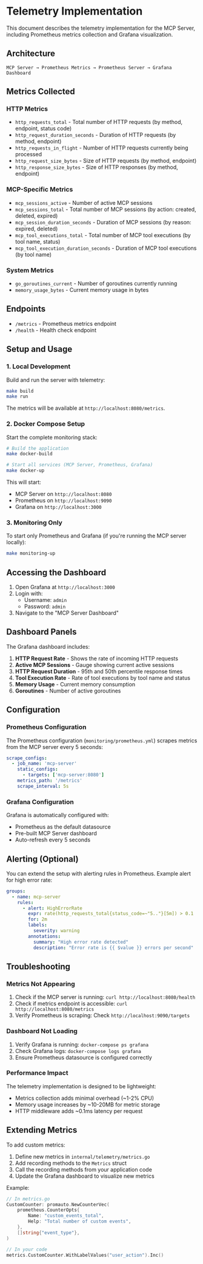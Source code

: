 # Telemetry Implementation

This document describes the telemetry implementation for the MCP Server, including Prometheus metrics collection and Grafana visualization.

## Architecture

```
MCP Server → Prometheus Metrics → Prometheus Server → Grafana Dashboard
```

## Metrics Collected

### HTTP Metrics
- `http_requests_total` - Total number of HTTP requests (by method, endpoint, status code)
- `http_request_duration_seconds` - Duration of HTTP requests (by method, endpoint)
- `http_requests_in_flight` - Number of HTTP requests currently being processed
- `http_request_size_bytes` - Size of HTTP requests (by method, endpoint)
- `http_response_size_bytes` - Size of HTTP responses (by method, endpoint)

### MCP-Specific Metrics
- `mcp_sessions_active` - Number of active MCP sessions
- `mcp_sessions_total` - Total number of MCP sessions (by action: created, deleted, expired)
- `mcp_session_duration_seconds` - Duration of MCP sessions (by reason: expired, deleted)
- `mcp_tool_executions_total` - Total number of MCP tool executions (by tool name, status)
- `mcp_tool_execution_duration_seconds` - Duration of MCP tool executions (by tool name)

### System Metrics
- `go_goroutines_current` - Number of goroutines currently running
- `memory_usage_bytes` - Current memory usage in bytes

## Endpoints

- `/metrics` - Prometheus metrics endpoint
- `/health` - Health check endpoint

## Setup and Usage

### 1. Local Development

Build and run the server with telemetry:

```bash
make build
make run
```

The metrics will be available at `http://localhost:8080/metrics`.

### 2. Docker Compose Setup

Start the complete monitoring stack:

```bash
# Build the application
make docker-build

# Start all services (MCP Server, Prometheus, Grafana)
make docker-up
```

This will start:
- MCP Server on `http://localhost:8080`
- Prometheus on `http://localhost:9090`
- Grafana on `http://localhost:3000`

### 3. Monitoring Only

To start only Prometheus and Grafana (if you're running the MCP server locally):

```bash
make monitoring-up
```

## Accessing the Dashboard

1. Open Grafana at `http://localhost:3000`
2. Login with:
   - Username: `admin`
   - Password: `admin`
3. Navigate to the "MCP Server Dashboard"

## Dashboard Panels

The Grafana dashboard includes:

1. **HTTP Request Rate** - Shows the rate of incoming HTTP requests
2. **Active MCP Sessions** - Gauge showing current active sessions
3. **HTTP Request Duration** - 95th and 50th percentile response times
4. **Tool Execution Rate** - Rate of tool executions by tool name and status
5. **Memory Usage** - Current memory consumption
6. **Goroutines** - Number of active goroutines

## Configuration

### Prometheus Configuration

The Prometheus configuration (`monitoring/prometheus.yml`) scrapes metrics from the MCP server every 5 seconds:

```yaml
scrape_configs:
  - job_name: 'mcp-server'
    static_configs:
      - targets: ['mcp-server:8080']
    metrics_path: '/metrics'
    scrape_interval: 5s
```

### Grafana Configuration

Grafana is automatically configured with:
- Prometheus as the default datasource
- Pre-built MCP Server dashboard
- Auto-refresh every 5 seconds

## Alerting (Optional)

You can extend the setup with alerting rules in Prometheus. Example alert for high error rate:

```yaml
groups:
  - name: mcp-server
    rules:
      - alert: HighErrorRate
        expr: rate(http_requests_total{status_code=~"5.."}[5m]) > 0.1
        for: 2m
        labels:
          severity: warning
        annotations:
          summary: "High error rate detected"
          description: "Error rate is {{ $value }} errors per second"
```

## Troubleshooting

### Metrics Not Appearing

1. Check if the MCP server is running: `curl http://localhost:8080/health`
2. Check if metrics endpoint is accessible: `curl http://localhost:8080/metrics`
3. Verify Prometheus is scraping: Check `http://localhost:9090/targets`

### Dashboard Not Loading

1. Verify Grafana is running: `docker-compose ps grafana`
2. Check Grafana logs: `docker-compose logs grafana`
3. Ensure Prometheus datasource is configured correctly

### Performance Impact

The telemetry implementation is designed to be lightweight:
- Metrics collection adds minimal overhead (~1-2% CPU)
- Memory usage increases by ~10-20MB for metric storage
- HTTP middleware adds ~0.1ms latency per request

## Extending Metrics

To add custom metrics:

1. Define new metrics in `internal/telemetry/metrics.go`
2. Add recording methods to the `Metrics` struct
3. Call the recording methods from your application code
4. Update the Grafana dashboard to visualize new metrics

Example:

```go
// In metrics.go
CustomCounter: promauto.NewCounterVec(
    prometheus.CounterOpts{
        Name: "custom_events_total",
        Help: "Total number of custom events",
    },
    []string{"event_type"},
)

// In your code
metrics.CustomCounter.WithLabelValues("user_action").Inc()
```